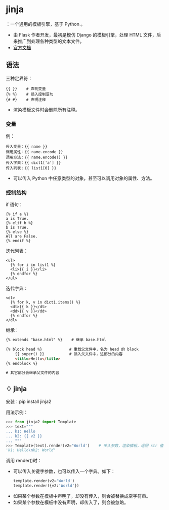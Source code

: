 # jinja

：一个通用的模板引擎，基于 Python 。
- 由 Flask 作者开发，最初是模仿 Django 的模板引擎，处理 HTML 文件，后来推广到处理各种类型的文本文件。
- [官方文档](https://jinja.palletsprojects.com/en/2.10.x/)

## 语法

三种定界符：
```
{{ }}    # 声明变量
{% %}    # 插入控制语句
{# #}    # 声明注释
```
- 渲染模板文件时会删除所有注释。

### 变量

例：
```
传入变量：{{ name }}
调用属性：{{ name.encode }}
调用方法：{{ name.encode() }}
传入字典：{{ dict1['a'] }}
传入列表：{{ list1[0] }}
```
- 可以传入 Python 中任意类型的对象，甚至可以调用对象的属性、方法。

### 控制结构

if 语句：
```
{% if a %}
a is True.
{% elif b %}
b is True.
{% else %}
All are False.
{% endif %}
```

迭代列表：
```
<ul>
  {% for i in list1 %}
  <li>{{ i }}</li>
  {% endfor %}
</ul>
```

迭代字典：
```
<dl>
  {% for k, v in dict1.items() %}
  <dt>{{ k }}</dt>
  <dd>{{ v }}</dd>
  {% endfor %}
</dl>
```

继承：
```html
{% extends "base.html" %}    # 继承 base.html
 
{% block head %}            # 重载父文件中，名为 head 的 block
    {{ super() }}           # 插入父文件中，这部分的内容
    <title>Hello</title>
{% endblock %}
 
# 其它部分会继承父文件的内容
```

## ♢ jinja

安装：pip install jinja2

用法示例：
```python
>>> from jinja2 import Template
>>> text="""
... k1: Hello
... k2: {{ v2 }}
... """
>>> Template(text).render(v2='World')    # 传入参数，渲染模板，返回 str 值
'k1: Hello\nk2: World'
```

调用 render()时：
- 可以传入关键字参数，也可以传入一个字典。如下：
    ```python
    template.render(v2='World')
    template.render({v2:'World'})
    ```
- 如果某个参数在模板中声明了，却没有传入，则会被替换成空字符串。
- 如果某个参数在模板中没有声明，却传入了，则会被忽略。
